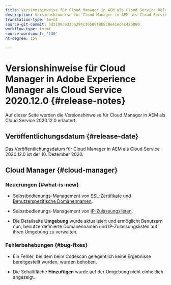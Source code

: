 ```yaml
---
title: Versionshinweise für Cloud Manager in AEM als Cloud Service Release 2020.12.0
description: Versionshinweise für Cloud Manager in AEM als Cloud Service Release 2020.12.0
translation-type: tm+mt
source-git-commit: 5d3100ce33aa294c30509f8b8c0e41ed4c42b880
workflow-type: tm+mt
source-wordcount: '130'
ht-degree: 15%

---
```



# Versionshinweise für Cloud Manager in Adobe Experience Manager als Cloud Service 2020.12.0 {#release-notes}

Auf dieser Seite werden die Versionshinweise für Cloud Manager in AEM als Cloud Service 2020.12.0 erläutert.

## Veröffentlichungsdatum {#release-date}

Das Veröffentlichungsdatum für Cloud Manager in AEM als Cloud Service 2020.12.0 ist der 10. Dezember 2020.

## Cloud Manager {#cloud-manager}

### Neuerungen {#what-is-new}

* Selbstbedienungs-Management von [SSL-Zertifikate](/help/implementing/cloud-manager/managing-ssl-certifications/introduction.md) und [Benutzerspezifische Domänennamen](/help/implementing/cloud-manager/custom-domain-names/introduction.md).

* Selbstbedienungs-Management von [IP-Zulassungslisten](/help/implementing/cloud-manager/ip-allow-lists/introduction.md).

* Die Detailseite **Umgebung** wurde aktualisiert und ermöglicht Benutzern nun, benutzerdefinierte Domänennamen und IP-Zulassungslisten auf ihren Umgebung zu verwalten.


### Fehlerbehebungen {#bug-fixes}

* Ein Fehler, bei dem beim Codescan gelegentlich keine Ergebnisse bereitgestellt wurden, wurden behoben.

* Die Schaltfläche **Hinzufügen** wurde auf der Umgebung nicht einheitlich angezeigt.
